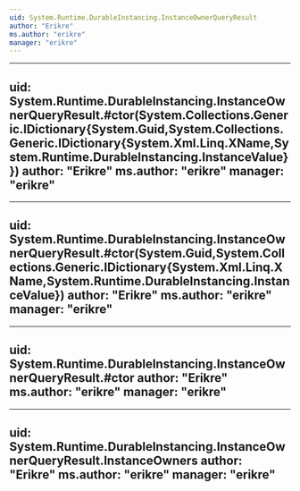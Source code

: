 ```yaml
---
uid: System.Runtime.DurableInstancing.InstanceOwnerQueryResult
author: "Erikre"
ms.author: "erikre"
manager: "erikre"
---
```


---
uid: System.Runtime.DurableInstancing.InstanceOwnerQueryResult.#ctor(System.Collections.Generic.IDictionary{System.Guid,System.Collections.Generic.IDictionary{System.Xml.Linq.XName,System.Runtime.DurableInstancing.InstanceValue}})
author: "Erikre"
ms.author: "erikre"
manager: "erikre"
---

---
uid: System.Runtime.DurableInstancing.InstanceOwnerQueryResult.#ctor(System.Guid,System.Collections.Generic.IDictionary{System.Xml.Linq.XName,System.Runtime.DurableInstancing.InstanceValue})
author: "Erikre"
ms.author: "erikre"
manager: "erikre"
---

---
uid: System.Runtime.DurableInstancing.InstanceOwnerQueryResult.#ctor
author: "Erikre"
ms.author: "erikre"
manager: "erikre"
---

---
uid: System.Runtime.DurableInstancing.InstanceOwnerQueryResult.InstanceOwners
author: "Erikre"
ms.author: "erikre"
manager: "erikre"
---
